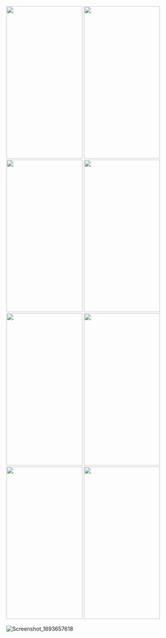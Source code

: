 <div>
  <img src="https://user-images.githubusercontent.com/116080244/263453985-58cdbb8b-b41b-45a7-bf0d-61f7cdb1cece.png" data-canonical-src="https://gyazo.com/eb5c5741b6a9a16c692170a41a49c858.png" width="200" height="400" />

  <img src="https://user-images.githubusercontent.com/116080244/263453978-b1f0b4b3-d259-4771-9d38-c64a0ae228d7.png" data-canonical-src="https://gyazo.com/eb5c5741b6a9a16c692170a41a49c858.png" width="200" height="400" />

  <img src="https://user-images.githubusercontent.com/116080244/263454687-9030d6cd-1ae9-43f0-a214-e00a1d15ce85.png" data-canonical-src="https://gyazo.com/eb5c5741b6a9a16c692170a41a49c858.png" width="200" height="400" />

  <img src="https://user-images.githubusercontent.com/116080244/265202958-d2abf0d5-fcbd-4194-b1d2-d483affac3bf.png" data-canonical-src="https://gyazo.com/eb5c5741b6a9a16c692170a41a49c858.png" width="200" height="400" />

  <img src="https://user-images.githubusercontent.com/116080244/263513873-ab86e653-59eb-4ab1-98f7-e10414642aef.png" data-canonical-src="https://gyazo.com/eb5c5741b6a9a16c692170a41a49c858.png" width="200" height="400" />

  <img src="https://user-images.githubusercontent.com/116080244/263514074-7625eaf2-33b4-4df2-a3a0-9c9770026310.png" data-canonical-src="https://gyazo.com/eb5c5741b6a9a16c692170a41a49c858.png" width="200" height="400" />

  <img src="https://user-images.githubusercontent.com/116080244/263524008-1137fd79-3496-416d-bb17-0ee62065230d.png" data-canonical-src="https://gyazo.com/eb5c5741b6a9a16c692170a41a49c858.png" width="200" height="400" />

  <img src="https://user-images.githubusercontent.com/116080244/265202747-b1cd30ea-a8fa-4302-a5ef-e04e6f6ce4eb.png" data-canonical-src="https://gyazo.com/eb5c5741b6a9a16c692170a41a49c858.png" width="200" height="400" />
</div>

![Screenshot_1693657618](https://github.com/beyza-durmaz/CareerApp/assets/116080244/ea6883f4-d190-4c78-973b-f8f5a60659f9)
